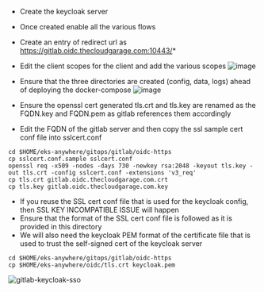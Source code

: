 * Create the keycloak server
* Once created enable all the various flows
* Create an entry of redirect url as https://gitlab.oidc.thecloudgarage.com:10443/*
* Edit the client scopes for the client and add the various scopes
![image](https://user-images.githubusercontent.com/39495790/178256695-844c2fa6-ed98-4aa4-9959-ea6355768d91.png)

* Ensure that the three directories are created (config, data, logs) ahead of deploying the docker-compose
![image](https://user-images.githubusercontent.com/39495790/176620649-31a6e806-7fd8-4781-aa65-7e6e9784dc62.png)


* Ensure the openssl cert generated tls.crt and tls.key are renamed as the FQDN.key and FQDN.pem as gitlab references them accordingly
* Edit the FQDN of the gitlab server and then copy the ssl sample cert conf file into sslcert.conf

```
cd $HOME/eks-anywhere/gitops/gitlab/oidc-https
cp sslcert.conf.sample sslcert.conf
openssl req -x509 -nodes -days 730 -newkey rsa:2048 -keyout tls.key -out tls.crt -config sslcert.conf -extensions 'v3_req'
cp tls.crt gitlab.oidc.thecloudgarage.com.crt
cp tls.key gitlab.oidc.thecloudgarage.com.key
```
* If you reuse the SSL cert conf file that is used for the keycloak config, then SSL KEY INCOMPATIBLE ISSUE will happen
* Ensure that the format of the SSL cert conf file is followed as it is provided in this directory
* We will also need the keycloak PEM format of the certificate file that is used to trust the self-signed cert of the keycloak server
```
cd $HOME/eks-anywhere/gitops/gitlab/oidc-https
cp $HOME/eks-anywhere/oidc/tls.crt keycloak.pem
```

![gitlab-keycloak-sso](https://user-images.githubusercontent.com/39495790/176621088-8a99d2b3-7bf8-4bf4-9bd9-f73f56c1596f.gif)
